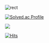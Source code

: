 <!--
**hoya55/hoya55** is a ✨ _special_ ✨ repository because its `README.md` (this file) appears on your GitHub profile.

Here are some ideas to get you started:

- 🔭 I’m currently working on ...
- 🌱 I’m currently learning ...
- 👯 I’m looking to collaborate on ...
- 🤔 I’m looking for help with ...
- 💬 Ask me about ...
- 📫 How to reach me: ...
- 😄 Pronouns: ...
- ⚡ Fun fact: ...
-->

![rect](https://capsule-render.vercel.app/api?type=Cylinder&color=gradient&text=%20Hello%20&fontAlign=30&fontSize=30&textBg=true&desc=Today%20I%20Learn&descAlign=60&descAlignY=50)

[![Solved.ac Profile](http://mazassumnida.wtf/api/generate_badge?boj=seungho001206)](https://solved.ac/seungho001206)<br/>

 <img src="https://img.shields.io/badge/instagram-E4405F?style=flat&logo=instagram&logoColor=white"/>

[![Hits](https://hits.seeyoufarm.com/api/count/incr/badge.svg?url=https%3A%2F%2Fgithub.com%2Fhoya55&count_bg=%2368C025&title_bg=%23565656&icon=bitrise.svg&icon_color=%23E7E7E7&title=hits&edge_flat=false)](https://hits.seeyoufarm.com)
